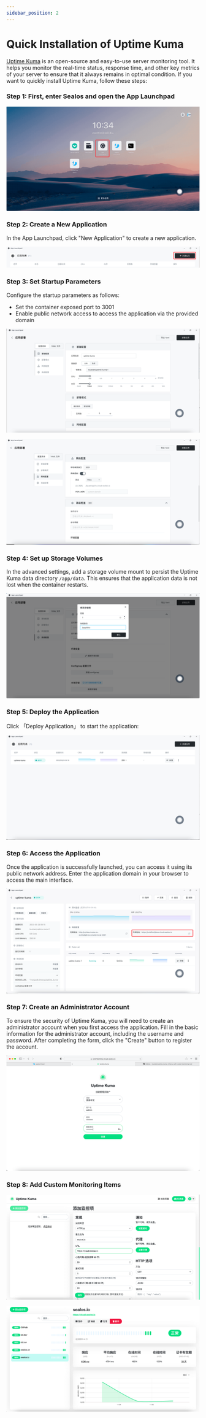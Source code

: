 ```yaml
---
sidebar_position: 2
---
```


# Quick Installation of Uptime Kuma

[Uptime Kuma](https://github.com/louislam/uptime-kuma) is an open-source and easy-to-use server monitoring tool. It helps you monitor the real-time status, response time, and other key metrics of your server to ensure that it always remains in optimal condition. If you want to quickly install Uptime Kuma, follow these steps:

### Step 1: First, enter Sealos and open the App Launchpad

![](./images/uptimekuma_img-1.png)

### Step 2: Create a New Application

In the App Launchpad, click "New Application" to create a new application.

![](./images/uptimekuma_img-2.png)

### Step 3: Set Startup Parameters

Configure the startup parameters as follows:

- Set the container exposed port to 3001
- Enable public network access to access the application via the provided domain

![](./images/uptimekuma_img-3.png)

![](./images/uptimekuma_img-4.png)

### Step 4: Set up Storage Volumes

In the advanced settings, add a storage volume mount to persist the Uptime Kuma data directory `/app/data`. This ensures that the application data is not lost when the container restarts.

![](./images/uptimekuma_img-5.png)

### Step 5: Deploy the Application

Click 「Deploy Application」 to start the application:

![](./images/uptimekuma_img-6.png)

### Step 6: Access the Application

Once the application is successfully launched, you can access it using its public network address. Enter the application domain in your browser to access the main interface.

![](./images/uptimekuma_img-7.png)

### Step 7: Create an Administrator Account

To ensure the security of Uptime Kuma, you will need to create an administrator account when you first access the application. Fill in the basic information for the administrator account, including the username and password. After completing the form, click the "Create" button to register the account.

![](./images/uptimekuma_img-8.png)

### Step 8: Add Custom Monitoring Items

![](./images/uptimekuma_img-9.png)

![](./images/uptimekuma_img-10.png)
